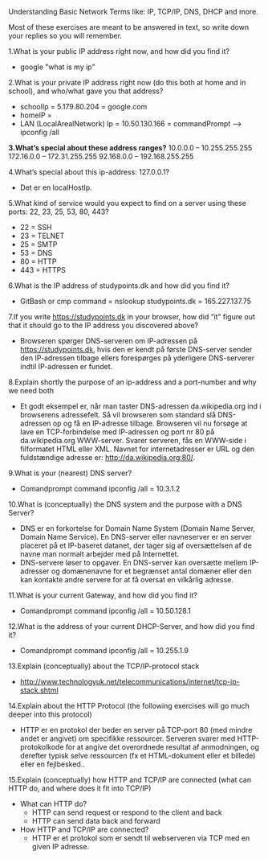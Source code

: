 
Understanding Basic Network Terms like: IP, TCP/IP, DNS, DHCP and more.

Most of these exercises are meant to be answered in text, so write down your replies so you will remember.

1.What is your public IP address right now, and how did you find it?
 * google "what is my ip"
 

2.What is your private IP address right now (do this both at home and in school), and who/what gave you that address?
  * schoolIp = 5.179.80.204 = google.com
  * homeIP =
  * LAN (LocalArealNetwork) Ip = 10.50.130.166 = commandPrompt --> ipconfig /all

**3.What’s special about these address ranges?**
10.0.0.0 – 10.255.255.255
172.16.0.0 – 172.31.255.255
92.168.0.0 – 192.168.255.255

4.What’s special about this ip-address: 127.0.0.1?
  * Det er en localHostIp.

5.What kind of service would you expect to find on a server using these ports: 22, 23, 25, 53, 80, 443?
  * 22 = SSH
  * 23 = TELNET
  * 25 = SMTP
  * 53 = DNS
  * 80 = HTTP
  * 443 = HTTPS

6.What is the IP address of studypoints.dk and how did you find it?
  * GitBash or cmp command = nslookup studypoints.dk = 165.227.137.75

7.If you write https://studypoints.dk in your browser, how did “it” figure out that it should go to the IP address you discovered above?
  * Browseren spørger DNS-serveren om IP-adressen på https://studypoints.dk, hvis den er kendt på første DNS-server sender den IP-adressen tilbage ellers forespørges på yderligere DNS-serverer indtil IP-adressen er fundet.

8.Explain shortly the purpose of an ip-address and a port-number and why we need both
  * Et godt eksempel er, når man taster DNS-adressen da.wikipedia.org ind i browserens adressefelt. Så vil browseren som standard slå DNS-adressen op og få en IP-adresse tilbage. Browseren vil nu forsøge at lave en TCP-forbindelse med IP-adressen og port nr 80 på da.wikipedia.org WWW-server. Svarer serveren, fås en WWW-side i filformatet HTML eller XML. Navnet for internetadresser er URL og den fuldstændige adresse er: http://da.wikipedia.org:80/.

9.What is your (nearest) DNS server?
  * Comandprompt command ipconfig /all = 10.3.1.2

10.What is (conceptually) the DNS system and the purpose with a DNS Server?
  * DNS er en forkortelse for Domain Name System (Domain Name Server, Domain Name Service). En DNS-server eller navneserver er en server placeret på et IP-baseret datanet, der tager sig af oversættelsen af de navne man normalt arbejder med på Internettet.
  * DNS-servere løser to opgaver. En DNS-server kan oversætte mellem IP-adresser og domænenavne for et begrænset antal domæner eller den kan kontakte andre servere for at få oversat en vilkårlig adresse.

11.What is your current Gateway, and how did you find it?
  * Comandprompt command ipconfig /all = 10.50.128.1

12.What is the address of your current DHCP-Server, and how did you find it?
  * Comandprompt command ipconfig /all = 10.255.1.9

13.Explain (conceptually) about the TCP/IP-protocol stack
  * http://www.technologyuk.net/telecommunications/internet/tcp-ip-stack.shtml

14.Explain about the HTTP Protocol (the following exercises will go much deeper into this protocol)
  * HTTP er en protokol der beder en server på TCP-port 80 (med mindre andet er angivet) om specifikke ressourcer. Serveren svarer med HTTP-protokolkode for at angive det overordnede resultat af anmodningen, og derefter typisk selve ressourcen (fx et HTML-dokument eller et billede) eller en fejlbesked.. 

15.Explain (conceptually) how HTTP and TCP/IP are connected (what can HTTP do, and where does it fit into TCP/IP)
  * What can HTTP do?
    * HTTP can send request or respond to the client and back
    * HTTP can send data back and forward
  * How HTTP and TCP/IP are connected?
    * HTTP er et protokol som er sendt til webserveren via TCP med en given IP adresse.
